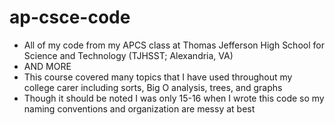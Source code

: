 # ap-csce-code
* All of my code from my APCS class at Thomas Jefferson High School for Science and Technology (TJHSST; Alexandria, VA)
* AND MORE
* This course covered many topics that I have used throughout my college carer including sorts, Big O analysis, trees, and graphs
* Though it should be noted I was only 15-16 when I wrote this code so my naming conventions and organization are messy at best
